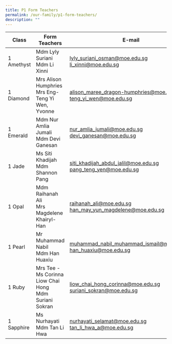 ```yaml
---
title: P1 Form Teachers
permalink: /our-family/p1-form-teachers/
description: ""
---
```

| Class | Form Teachers | E-mail |
| -------- | -------- | -------- |
| 1 Amethyst      |Mdm Lyly Suriani<br>Mdm Li Xinni  | lyly_suriani_osman@moe.edu.sg<br>li_xinni@moe.edu.sg   |
|1 Diamond | Mrs Alison Humphries<br>Mrs Eng-Teng Yi Wen, Yvonne | alison_maree_dragon-humphries@moe.edu.sg<br>teng_yi_wen@moe.edu.sg
1 Emerald | Mdm Nur Amlia Jumali<br>Mdm Devi Ganesan | nur_amlia_jumali@moe.edu.sg<br>devi_ganesan@moe.edu.sg
1 Jade | Ms Siti Khadijah<br>Mdm Shannon Pang | siti_khadijah_abdul_jalil@moe.edu.sg pang_teng_yen@moe.edu.sg
1 Opal | Mdm Raihanah Ali<br>Mrs Magdelene Khairyl-Han| raihanah_ali@moe.edu.sg<br>han_may_yun_magdelene@moe.edu.sg<br>
1 Pearl | Mr Muhammad Nabil<br>Mdm Han Huaxiu| muhammad_nabil_muhammad_ismail@moe.edu.sg<br>han_huaxiu@moe.edu.sg<br>
1 Ruby | Mrs Tee - Ms Corinna Liow Chai Hong<br>Mdm Suriani Sokran| liow_chai_hong_corinna@moe.edu.sg<br>suriani_sokran@moe.edu.sg
1 Sapphire | Ms Nurhayati<br>Mdm Tan Li Hwa| nurhayati_selamat@moe.edu.sg<br>tan_li_hwa_a@moe.edu.sg
